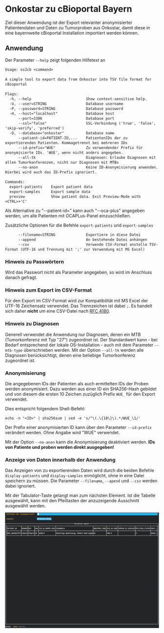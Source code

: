 # Onkostar zu cBioportal Bayern

Ziel dieser Anwendung ist der Export relevanter anonymisierter Patientendaten und Daten zu Tumorproben aus Onkostar,
damit diese in eine bayernweite cBioportal Installation importiert werden können.

## Anwendung

Der Parameter `--help` zeigt folgenden Hilfetext an

```
Usage: os2cb <command>

A simple tool to export data from Onkostar into TSV file format for cBioportal

Flags:
  -h, --help                         Show context-sensitive help.
  -U, --user=STRING                  Database username
  -P, --password=STRING              Database password
  -H, --host="localhost"             Database host
      --port=3306                    Database port
      --ssl="false"                  SSL-Verbindung ('true', 'false', 'skip-verify', 'preferred')
  -D, --database="onkostar"          Database name
      --patient-id=PATIENT-ID,...    PatientenIDs der zu exportierenden Patienten. Kommagetrennt bei mehreren IDs
      --id-prefix="WUE"              Zu verwendender Prefix für anonymisierte IDs. 'WUE', wenn nicht anders angegeben.
      --all-tk                       Diagnosen: Erlaube Diagnosen mit allen Tumorkonferenzen, nicht nur Diagnosen mit MTBs
      --no-anon                      Keine ID-Anonymisierung anwenden. Hierbei wird auch das ID-Prefix ignoriert.

Commands:
  export-patients    Export patient data
  export-samples     Export sample data
  preview            Show patient data. Exit Preview-Mode with <CTRL>+'C'
```

Als Alternative zu "--patient-id=" kann auch "--oca-plus" angegeben werden, um alle Patienten mit OCAPLus-Panel einzuschließen.

Zusätzliche Optionen für die Befehle `export-patients` und `export-samples`

```
      --filename=STRING              Exportiere in diese Datei
      --append                       An bestehende Datei anhängen
      --csv                          Verwende CSV-Format anstelle TSV-Format (UTF-16 und Trennung mit ';' zur Verwendung mit MS Excel)
```

### Hinweis zu Passwörtern

Wird das Passwort nicht als Parameter angegeben, so wird im Anschluss danach gefragt.

### Hinweis zum Export im CSV-Format

Für den Export im CSV-Format wird zur Kompatibilität mit MS Excel der UTF-16 Zeichensatz verwendet. Das Trennzeichen ist dabei `;`.
Es handelt sich daher **nicht** um eine CSV-Datei nach [RFC 4180](https://www.rfc-editor.org/rfc/rfc4180).

### Hinweis zu Diagnosen

Generell verwendet die Anwendung nur Diagnosen, denen ein MTB (Tumorkonferenz mit Typ "27") zugeordnet ist.
Der Standardwert kann - bei Bedarf entsprechend der lokale OS-Installation - auch mit dem Parameter `--mtb-type`
überschrieben werden.
Mit der Option `--all-tk` werden alle Diagnosen berücksichtigt, denen eine beliebige Tumorkonferenz zugeordnet ist.

### Anonymisierung

Die angegebenen IDs der Patienten als auch ermittelten IDs der Proben werden anonymisiert.
Dazu werden aus einer ID ein SHA256-Hash gebildet und von diesem die ersten 10 Zeichen zuzüglich Prefix `WUE_` für den
Export verwendet.

Dies entspricht folgendem Shell-Befehl:

```shell
echo -n "<ID>" | sha256sum | sed -e 's/^\(.\{10\}\).*/WUE_\1/'
```

Der Prefix einer anonymisierten ID kann über den Parameter `--id-prefix` verändert werden. Ohne Angabe wird "WUE" verwendet.

Mit der Option `--no-anon` kann die Anonymisierung deaktiviert werden. **IDs von Patiente und proben werden direkt ausgegeben!**

### Anzeige von Daten innerhalb der Anwendung

Das Anzeigen von zu exportierenden Daten wird durch die beiden Befehle `display-patients` und `display-samples` ermöglicht, ohne in eine Datei speichern zu müssen.
Die Parameter `--filename`, `--apend` und `--csv` werden dabei ignoriert.

Mit der Tabulator-Taste gelangt man zum nächsten Element. Ist die Tabelle ausgewählt, kann mit den Pfeiltasten der anzuzeigende Ausschnitt ausgewählt werden.

![Ansicht der Anzeige von Daten](display.gif)

